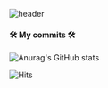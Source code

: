 ![header](https://capsule-render.vercel.app/api?type=waving&color=gradient&height=300&section=header&text=Welcome%20Jiseok's%20Git&fontSize=60&fontColor=ffffff)
#### 🛠 My commits 🛠
![Anurag's GitHub stats](https://github-readme-stats.vercel.app/api?username=Jiseok97&&show_icons=ture&theme=merko)

![Hits](https://hits.seeyoufarm.com/api/count/incr/badge.svg?url=https%3A%2F%2Fgithub.com%2FJiseok97&count_bg=%231AC273&title_bg=%23555555&icon=&icon_color=%23FFFFFF&title=hits&edge_flat=false)



<!--
**Jiseok97/Jiseok97** is a ✨ _special_ ✨ repository because its `README.md` (this file) appears on your GitHub profile.

Here are some ideas to get you started:

- 🔭 I’m currently working on ...
- 🌱 I’m currently learning ...
- 👯 I’m looking to collaborate on ...
- 🤔 I’m looking for help with ...
- 💬 Ask me about ...
- 📫 How to reach me: ...
- 😄 Pronouns: ...
- ⚡ Fun fact: ...
-->
